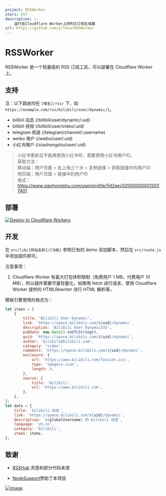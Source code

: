 ```yaml
---
project: RSSWorker
stars: 657
description: |-
    运行在Cloudflare Worker上的RSS订阅生成器
url: https://github.com/yllhwa/RSSWorker
---
```


# RSSWorker

RSSWorker 是一个轻量级的 RSS 订阅工具，可以部署在 Cloudflare Worker 上。

## 支持

注：以下路由均在 `[域名]/rss/` 下，如 `https://example.com/rss/bilibili/user/dynamic/1`。

- bilibili 动态 (/bilibili/user/dynamic/:uid)
- bilibili 视频 (/bilibili/user/video/:uid)
- telegram 频道 (/telegram/channel/:username)
- weibo 用户 (/weibo/user/:uid)
- 小红书用户 (/xiaohongshu/user/:uid)

> 小红书更新后不能再使用小红书号，需要使用小红书用户ID。  
> 获取方法：  
> 移动端：用户页面 > 右上角三个点 > 复制链接 > 获取链接中的用户ID  
> 网页端：用户页面 > 链接中的用户ID  
> 格式：https://www.xiaohongshu.com/user/profile/5d2aec020000000012037401

## 部署

[![Deploy to Cloudflare Workers](https://deploy.workers.cloudflare.com/button)](https://deploy.workers.cloudflare.com/?url=https://github.com/yllhwa/RSSWorker)

## 开发

在 `src/lib/[网站名称]/[功能]` 参照已有的 demo 添加脚本，然后在 `src/route.js` 中添加插件即可。

注意事项：
1. Cloudflare Worker 有最大打包体积限制（免费用户 1 MB，付费用户 10 MB），所以插件需要尽量轻量化。如使用 fetch 进行请求、使用 Cloudflare Worker 提供的 HTMLRewriter 进行 HTML 解析等。

模板引擎使用的格式为：

```js
let items = [
	{
		title: 'Bilibili User Dynamic',
		link: `https://space.bilibili.com/${uid}/dynamic`,
		description: 'Bilibili User Dynamic233',
		pubDate: new Date().toUTCString(),
		guid: `https://space.bilibili.com/${uid}/dynamic`,
		author: 'bilibili@bilibili.com',
		category: 'video',
		comments: `https://space.bilibili.com/${uid}/dynamic`,
		enclosure: {
			url: 'https://www.bilibili.com/favicon.ico',
			type: 'image/x-icon',
			length: 0,
		},
		source: {
			title: 'Bilibili',
			url: 'https://www.bilibili.com',
		},
	},
];
let data = {
    title: `bilibili 动态`,
    link: `https://space.bilibili.com/${uid}/dynamic`,
    description: `${globalUsername} 的 bilibili 动态`,
    language: 'zh-cn',
    category: 'bilibili',
    items: items,
};
```

## 致谢

- [RSSHub](https://github.com/DIYgod/RSSHub) 灵感和部分代码来源

- [NodeSupport](https://github.com/NodeSeekDev/NodeSupport)赞助了本项目

[![image](https://img.imgdd.com/a3ae28fb-ec40-451b-9470-b14aa6dc034a.png)](https://yxvm.com/)

